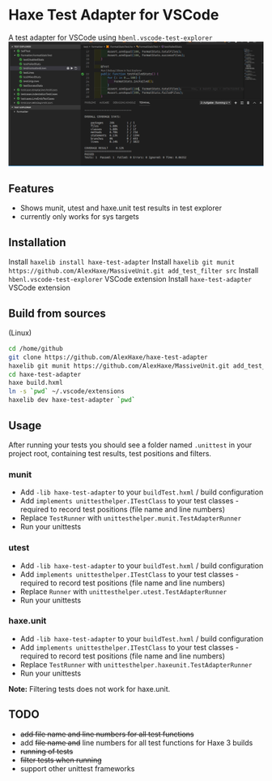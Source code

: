 # Haxe Test Adapter for VSCode

A test adapter for VSCode using `hbenl.vscode-test-explorer`
![VSCode Test Adapter for Haxe](resources/haxe-test-adapter.gif)

## Features

* Shows munit, utest and haxe.unit test results in test explorer
* currently only works for sys targets

## Installation

Install `haxelib install haxe-test-adapter`
Install `haxelib git munit https://github.com/AlexHaxe/MassiveUnit.git add_test_filter src` 
Install `hbenl.vscode-test-explorer` VSCode extension
Install `haxe-test-adapter` VSCode extension

## Build from sources

(Linux)

```bash
cd /home/github
git clone https://github.com/AlexHaxe/haxe-test-adapter
haxelib git munit https://github.com/AlexHaxe/MassiveUnit.git add_test_filter src
cd haxe-test-adapter
haxe build.hxml
ln -s `pwd` ~/.vscode/extensions
haxelib dev haxe-test-adapter `pwd`
```

## Usage

After running your tests you should see a folder named `.unittest` in your project root, containing test results, test positions and filters.

### munit

* Add `-lib haxe-test-adapter` to your `buildTest.hxml` / build configuration
* Add `implements unittesthelper.ITestClass` to your test classes - required to record test positions (file name and line numbers)
* Replace `TestRunner` with `unittesthelper.munit.TestAdapterRunner`
* Run your unittests

### utest

* Add `-lib haxe-test-adapter` to your `buildTest.hxml` / build configuration
* Add `implements unittesthelper.ITestClass` to your test classes - required to record test positions (file name and line numbers)
* Replace `Runner` with `unittesthelper.utest.TestAdapterRunner`
* Run your unittests

### haxe.unit

* Add `-lib haxe-test-adapter` to your `buildTest.hxml` / build configuration
* Add `implements unittesthelper.ITestClass` to your test classes - required to record test positions (file name and line numbers)
* Replace `TestRunner` with `unittesthelper.haxeunit.TestAdapterRunner`
* Run your unittests

**Note:** Filtering tests does not work for haxe.unit.

## TODO

* ~~add file name and line numbers for all test functions~~
* add ~~file name and~~ line numbers for all test functions for Haxe 3 builds
* ~~running of tests~~
* ~~filter tests when running~~
* support other unittest frameworks
